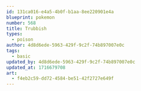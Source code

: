 ```yaml
---
id: 131ca016-e4a5-4b0f-b1aa-8ee220901e4a
blueprint: pokemon
number: 568
title: Trubbish
types:
  - poison
author: 4d8d6ede-5963-429f-9c2f-74b897007e0c
tags:
  - basic
updated_by: 4d8d6ede-5963-429f-9c2f-74b897007e0c
updated_at: 1716679708
art:
  - f4eb2c59-dd72-4584-be51-42f2727e649f
---
```

